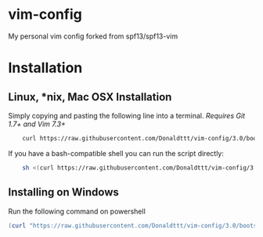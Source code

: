 # vim-config
My personal vim config forked from spf13/spf13-vim

# Installation

## Linux, \*nix, Mac OSX Installation

Simply copying and pasting the following line into a terminal.
*Requires Git 1.7+ and Vim 7.3+*

```bash
    curl https://raw.githubusercontent.com/Donaldttt/vim-config/3.0/bootstrap.sh -L > spf13-vim.sh && sh spf13-vim.sh
```

If you have a bash-compatible shell you can run the script directly:
```bash
    sh <(curl https://raw.githubusercontent.com/Donaldttt/vim-config/3.0/bootstrap.sh -L)
```

## Installing on Windows

Run the following command on powershell
```powershell
(curl "https://raw.githubusercontent.com/Donaldttt/vim-config/3.0/bootstrap.cmd").content | powershell -command -
```
